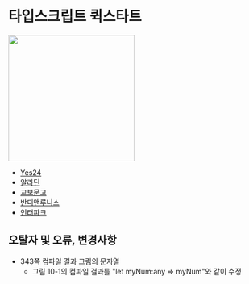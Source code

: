 # 타입스크립트 퀵스타트

<img src="https://github.com/happygrammer/typescript/blob/master/cover.jpg" width="250px">

* [Yes24](http://www.yes24.com/24/goods/59719961?scode=029)
* [알라딘](http://www.aladin.co.kr/shop/wproduct.aspx?ItemId=141259576)
* [교보문고](http://www.kyobobook.co.kr/product/detailViewKor.laf?ejkGb=KOR&mallGb=KOR&barcode=9791186710302&orderClick=LAG&Kc=)
* [반디앤루니스](http://www.bandinlunis.com/front/product/detailProduct.do?prodId=4167786)
* [인터파크](http://shopping.interpark.com/product/productInfo.do?prdNo=5618034908&dispNo=008001082&pis1=shop&pis2=product)

## 오탈자 및 오류, 변경사항

- 343쪽 컴파일 결과 그림의 문자열
	- 그림 10-1의 컴파일 결과를 "let myNum:any => myNum"와 같이 수정